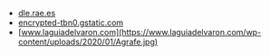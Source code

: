 * [dle.rae.es](https://dle.rae.es/agrafe)
* [encrypted-tbn0.gstatic.com](https://encrypted-tbn0.gstatic.com/images?q=tbn:ANd9GcQcdnE5fjcp_wLbAawRPmPFYVFv0pnELDGJj-anY_LdR6V2-Zj1olPMiwi2Vu-MJ3YVj7A&usqp=CAU)
* [www.laguiadelvaron.com](https://www.laguiadelvaron.com/wp-content/uploads/2020/01/Agrafe.jpg)
